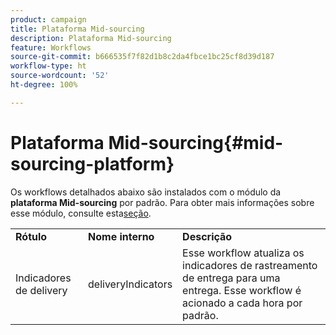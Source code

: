 ```yaml
---
product: campaign
title: Plataforma Mid-sourcing
description: Plataforma Mid-sourcing
feature: Workflows
source-git-commit: b666535f7f82d1b8c2da4fbce1bc25cf8d39d187
workflow-type: ht
source-wordcount: '52'
ht-degree: 100%

---
```



# Plataforma Mid-sourcing{#mid-sourcing-platform}



Os workflows detalhados abaixo são instalados com o módulo da **plataforma Mid-sourcing** por padrão. Para obter mais informações sobre esse módulo, consulte esta[seção](../../installation/using/mid-sourcing-deployment.md).

<table> 
 <tbody> 
  <tr> 
   <td> <strong>Rótulo</strong><br /> </td> 
   <td> <strong>Nome interno</strong><br /> </td> 
   <td> <strong>Descrição</strong><br /> </td> 
  </tr> 
  <tr> 
   <td> <span class="uicontrol">Indicadores de delivery</span> <br /> </td> 
   <td> <span class="uicontrol">deliveryIndicators</span><br /> </td> 
   <td> Esse workflow atualiza os indicadores de rastreamento de entrega para uma entrega. Esse workflow é acionado a cada hora por padrão.<br /> </td> 
  </tr> 
 </tbody> 
</table>


